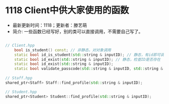 # 1118 Client中供大家使用的函数

- 最新更新时间：1118；更新者：滕艺萌
- 简介: 一些函数已经写好，别的类可以直接调用，不需要自己写了。

```c++

// Client.hpp
    bool is_student() const; // 非静态，对对象调用
    static bool id_is_student(std::string & inputID); // 静态，有id即可调用
    static bool id_exist(std::string & inputID); // 静态，检查ID是否存在
    static bool id_exist(std::string & inputID);
    static bool validate_passcode(std::string & inputID, std::string & inputPass);
    
// Staff.hpp
shared_ptr<Staff> Staff::find_profile(std::string & inputID);

// Student.hpp
shared_ptr<Student> Student::find_profile(std::string & inputID);
  
```
